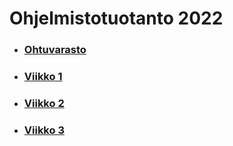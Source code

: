 # Ohjelmistotuotanto 2022

* ### [Ohtuvarasto](https://github.com/Mimi-ctrl/ohtuvarasto)
* ### [Viikko 1](https://github.com/Mimi-ctrl/palautusrepositorio/tree/main/teht%C3%A4v%C3%A4t/viikko1)
* ### [Viikko 2](https://github.com/Mimi-ctrl/palautusrepositorio/tree/main/teht%C3%A4v%C3%A4t/viikko2)
* ### [Viikko 3](https://github.com/Mimi-ctrl/palautusrepositorio/tree/main/teht%C3%A4v%C3%A4t/viikko3)
